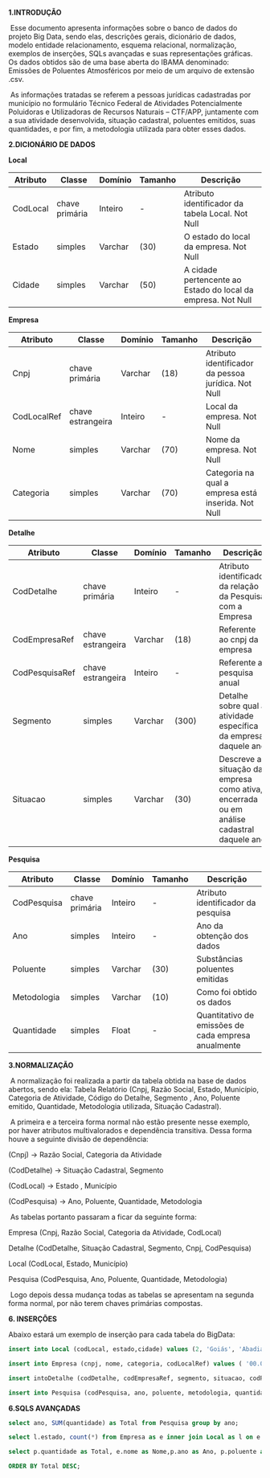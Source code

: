 **1.INTRODUÇÃO**

​	Esse documento apresenta informações sobre o banco de dados do projeto Big Data, sendo elas, descrições gerais, dicionário de dados, modelo entidade relacionamento, esquema relacional, normalização, exemplos de inserções, SQLs avançadas e suas representações gráficas. Os dados obtidos são de uma base aberta do IBAMA denominado: Emissões de Poluentes Atmosféricos por meio de um arquivo de extensão .csv.

​	As informações tratadas se referem a pessoas jurídicas cadastradas por município no formulário Técnico Federal de Atividades Potencialmente Poluidoras e Utilizadoras de Recursos Naturais – CTF/APP, juntamente com a sua atividade desenvolvida, situação cadastral, poluentes emitidos, suas quantidades, e por fim, a metodologia utilizada para obter esses dados.


 **2.DICIONÁRIO DE DADOS**

**Local**

| **Atributo** | **Classe**             | **Domínio** | **Tamanho** | **Descrição**                                                |
| ------------ | ---------------------- | ----------- | ----------- | ------------------------------------------------------------ |
| CodLocal     | chave 		primária | Inteiro     | -           | Atributo 		identificador da tabela Local. Not Null     |
| Estado       | simples                | Varchar     | (30)        | O 		estado do local da empresa. Not Null               |
| Cidade       | simples                | Varchar     | (50)        | A 		cidade pertencente ao Estado do local da empresa. Not Null |

**Empresa**

| **Atributo** | **Classe**                | **Domínio** | **Tamanho** | **Descrição**                                               |
| ------------ | ------------------------- | ----------- | ----------- | ----------------------------------------------------------- |
| Cnpj         | chave primária            | Varchar     | (18)        | Atributo 		identificador da pessoa jurídica. Not Null |
| CodLocalRef  | chave 		estrangeira | Inteiro     | -           | Local da 		empresa. Not Null                          |
| Nome         | simples                   | Varchar     | (70)        | Nome da 		empresa. Not Null                           |
| Categoria    | simples                   | Varchar     | (70)        | Categoria na 		qual a empresa está inserida. Not Null |

**Detalhe**

| **Atributo**   | **Classe**                | **Domínio** | **Tamanho** | **Descrição**                                                |
| -------------- | ------------------------- | ----------- | ----------- | ------------------------------------------------------------ |
| CodDetalhe     | chave primária            | Inteiro     | -           | Atributo 		identificador da relação da Pesquisa com a Empresa |
| CodEmpresaRef  | chave 		estrangeira | Varchar     | (18)        | Referente ao 		cnpj da empresa                         |
| CodPesquisaRef | chave 		estrangeira | Inteiro     | -           | Referente a 		pesquisa anual                           |
| Segmento       | simples                   | Varchar     | (300)       | Detalhe sobre 		qual a atividade específica da empresa daquele ano |
| Situacao       | simples                   | Varchar     | (30)        | Descreve a 		situação da empresa como ativa, encerrada ou em análise 		cadastral daquele ano |

**Pesquisa**

| **Atributo** | **Classe**     | **Domínio** | **Tamanho** | **Descrição**                                               |
| ------------ | -------------- | ----------- | ----------- | ----------------------------------------------------------- |
| CodPesquisa  | chave primária | Inteiro     | -           | Atributo 		identificador da pesquisa                  |
| Ano          | simples        | Inteiro     | -           | Ano da 		obtenção dos dados                           |
| Poluente     | simples        | Varchar     | (30)        | Substâncias 		poluentes emitidas                      |
| Metodologia  | simples        | Varchar     | (10)        | Como foi 		obtido os dados                            |
| Quantidade   | simples        | Float       | -           | Quantitativo 		de emissões de cada empresa anualmente |



**3.NORMALIZAÇÃO**

​	A normalização foi realizada a partir da tabela obtida na base de dados abertos, sendo ela: Tabela Relatório (Cnpj, Razão Social, Estado, Município, Categoria de Atividade, Código do Detalhe, Segmento , Ano, Poluente emitido, Quantidade, Metodologia utilizada, Situação Cadastral).

​	A primeira e a terceira forma normal não estão presente nesse exemplo, por haver atributos multivalorados e dependência transitiva. Dessa forma houve a seguinte divisão de dependência:

(Cnpj) → Razão Social, Categoria da Atividade

(CodDetalhe) → Situação Cadastral, Segmento 

(CodLocal) → Estado , Município 

(CodPesquisa) → Ano, Poluente, Quantidade, Metodologia 

​	As tabelas portanto passaram a ficar da seguinte forma:

Empresa (Cnpj, Razão Social, Categoria da Atividade, CodLocal)

Detalhe (CodDetalhe, Situação Cadastral, Segmento, Cnpj, CodPesquisa)

Local (CodLocal, Estado, Município)

Pesquisa (CodPesquisa, Ano, Poluente, Quantidade, Metodologia)

​	Logo depois dessa mudança todas as tabelas se apresentam na segunda forma normal, por não terem chaves primárias compostas.



**6. INSERÇÕES**

Abaixo estará um exemplo de inserção para cada tabela do BigData:

```sql
insert into Local (codLocal, estado,cidade) values (2, 'Goiás', 'Abadia de Goiás');
```

```sql
insert into Empresa (cnpj, nome, categoria, codLocalRef) values ( '00.012.377/0001-60 ','CEREAL COM .EXP. E REPRES. AGROPECUÁRIA S/A','Transporte,Terminais,   Depósitos e Comércio', 199);
```

```sql
insert intoDetalhe (codDetalhe, codEmpresaRef, segmento, situacao, codPesquisaRef) values (4, '00.075.140/0001-29',  'Fabricação de chapas, placas de madeira aglomerada, prensada e compensada',  'Ativa', 4);
```

```sql
insert into Pesquisa (codPesquisa, ano, poluente, metodologia, quantidade) values (1, 2013, 'Material Particulado (MP)',  'Estimativa', 0.1);
```



**6.SQLS AVANÇADAS** 

```sql
select ano, SUM(quantidade) as Total from Pesquisa group by ano;
```

```sql
select l.estado, count(*) from Empresa as e inner join Local as l on e.codLocalRef=l.codLocal group by l.estado;


```

```sql
select p.quantidade as Total, e.nome as Nome,p.ano as Ano, p.poluente as Poluente from Detalhe as d left join Pesquisa as p on p.codPesquisa=d.codPesquisaRef inner join Empresa as e on d.CodEmpresaRef=e.cnpj where Ano=2020  

ORDER BY Total DESC;
```



